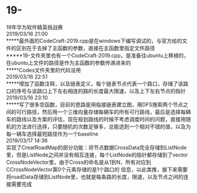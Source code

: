 # 19-
19年华为软件精英挑战赛<br>
2019/03/16  21:00<br>
*****最外面的CodeCraft-2019.cpp是在windows下编写调试的，与官方给的文件的区别在于去掉了主函数的参数，直接在主函数里指定文件路径<br>
*****19-文件夹里也有一个CodeCraft-2019.cpp，是准备往ubuntu上移植的，在ubuntu上文件的路径是作为主函数的参数传递进来的<br>
*****Codes文件夹里的代码没用<br>
2019/03/16  22:51<br>
*****增加了函数注释，以及链表定义，每个链表节点代表一个路口，存储了该路口的序号与该路口上下左右相连的路的长度最大限速，以及上下左右节点的指针<br>
2019/03/16 23:10<br>
*****写了很多空函数，目前的思路是用临接链表建立图，用DFS搜索两个节点之间的可行路径，然后用一个三维向量存储每辆车的所有可行路线，最后是选择每辆车的路线以及方案的评估，现在规划路线的时候不考虑调度时间的问题，直接用随机的方法进行选择，只要随机的次数足够多，总能选到一个相对不错的值，以及为每一辆车选择最短路径作为一个baseline<br>
2019/03/17 14:36<br>
实现了CreatRoadMap的部分功能：将节点数据CrossData完全存储到ListNode里，但是ListNode之间并没有相互连接，每个ListNode的指针都存储到了vector CrossNodeVector里，由于Cross的命名是从1到N，所有对应到CCrossNodeVector第0个元素存储的是1个路口的 信息，以此类推，接下来需要将roadData存储到ListNode里，也就是每条路的长度，限速，以及节点之间的连接需要完成<br>
